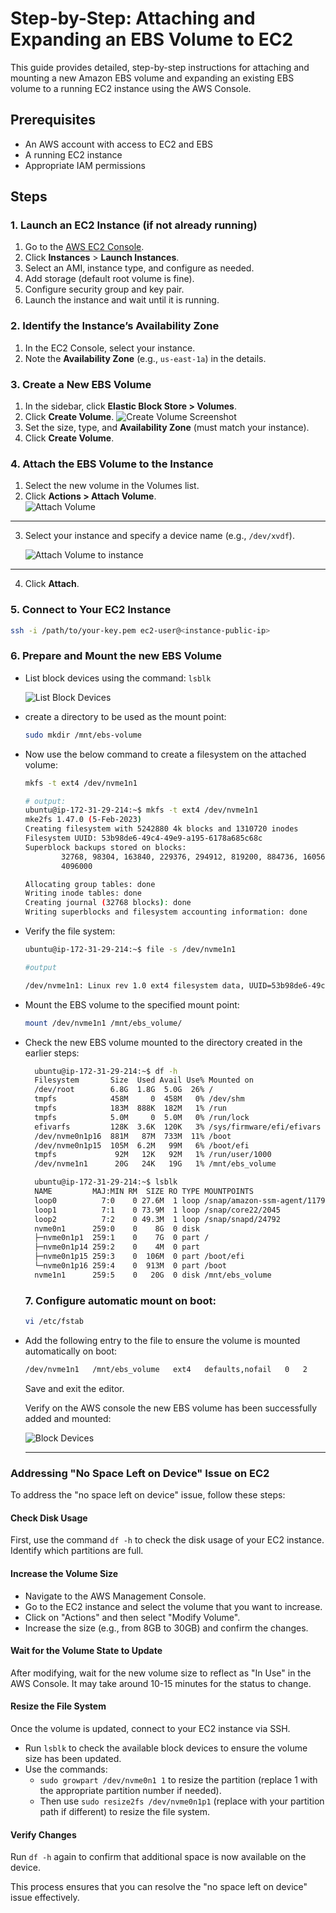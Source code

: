 # Step-by-Step: Attaching and Expanding an EBS Volume to EC2
This guide provides detailed, step-by-step instructions for attaching and mounting a new Amazon EBS volume and expanding an existing EBS volume to a running EC2 instance using the AWS Console.

## Prerequisites  
  
- An AWS account with access to EC2 and EBS  
- A running EC2 instance  
- Appropriate IAM permissions  
  
## Steps  
  
### 1. Launch an EC2 Instance (if not already running)  
  
1. Go to the [AWS EC2 Console](https://console.aws.amazon.com/ec2/).  
2. Click **Instances** > **Launch Instances**.  
3. Select an AMI, instance type, and configure as needed.  
4. Add storage (default root volume is fine).  
5. Configure security group and key pair.  
6. Launch the instance and wait until it is running.

### 2. Identify the Instance’s Availability Zone  
  
1. In the EC2 Console, select your instance.  
2. Note the **Availability Zone** (e.g., `us-east-1a`) in the details.

### 3. Create a New EBS Volume  
  
1. In the sidebar, click **Elastic Block Store > Volumes**.  
2. Click **Create Volume**. 
    ![Create Volume Screenshot](docs/create_volume.png)
3. Set the size, type, and **Availability Zone** (must match your instance).  
4. Click **Create Volume**.  
  
### 4. Attach the EBS Volume to the Instance  
  
1. Select the new volume in the Volumes list.  
2. Click **Actions > Attach Volume**.  
    ![Attach Volume](docs/attach_volume.png)
---
3. Select your instance and specify a device name (e.g., `/dev/xvdf`). 
 
     ![Attach Volume to instance](docs/attach_volume_to_instance.png)
---
4. Click **Attach**.  

  
### 5. Connect to Your EC2 Instance  
  
```bash  
ssh -i /path/to/your-key.pem ec2-user@<instance-public-ip>
```

### 6. Prepare and Mount the new EBS Volume

- List block devices using the command: `lsblk`
     
    ![List Block Devices](docs/lsblk.png)

- create a directory to be used as the mount point:
    ```bash
    sudo mkdir /mnt/ebs-volume
    ```
-  Now use the below command to create a filesystem on the attached volume:
    ```bash
    mkfs -t ext4 /dev/nvme1n1
    ```
    ```bash
    # output:
    ubuntu@ip-172-31-29-214:~$ mkfs -t ext4 /dev/nvme1n1
    mke2fs 1.47.0 (5-Feb-2023)
    Creating filesystem with 5242880 4k blocks and 1310720 inodes
    Filesystem UUID: 53b98de6-49c4-49e9-a195-6178a685c68c
    Superblock backups stored on blocks:
            32768, 98304, 163840, 229376, 294912, 819200, 884736, 1605632, 2654208,
            4096000

    Allocating group tables: done
    Writing inode tables: done
    Creating journal (32768 blocks): done
    Writing superblocks and filesystem accounting information: done
    ```
- Verify the file system:
  
  ```bash
  ubuntu@ip-172-31-29-214:~$ file -s /dev/nvme1n1

  #output

  /dev/nvme1n1: Linux rev 1.0 ext4 filesystem data, UUID=53b98de6-49c4-49e9-a195-6178a685c68c (extents) (64bit) (large files) (huge files)
  ```

- Mount the EBS volume to the specified mount point:
  ```bash
  mount /dev/nvme1n1 /mnt/ebs_volume/
  ```
- Check the new EBS volume mounted to the directory created in the earlier steps:

  ```bash
    ubuntu@ip-172-31-29-214:~$ df -h
    Filesystem       Size  Used Avail Use% Mounted on
    /dev/root        6.8G  1.8G  5.0G  26% /
    tmpfs            458M     0  458M   0% /dev/shm
    tmpfs            183M  888K  182M   1% /run
    tmpfs            5.0M     0  5.0M   0% /run/lock
    efivarfs         128K  3.6K  120K   3% /sys/firmware/efi/efivars
    /dev/nvme0n1p16  881M   87M  733M  11% /boot
    /dev/nvme0n1p15  105M  6.2M   99M   6% /boot/efi
    tmpfs             92M   12K   92M   1% /run/user/1000
    /dev/nvme1n1      20G   24K   19G   1% /mnt/ebs_volume

    ubuntu@ip-172-31-29-214:~$ lsblk
    NAME         MAJ:MIN RM  SIZE RO TYPE MOUNTPOINTS
    loop0          7:0    0 27.6M  1 loop /snap/amazon-ssm-agent/11797
    loop1          7:1    0 73.9M  1 loop /snap/core22/2045
    loop2          7:2    0 49.3M  1 loop /snap/snapd/24792
    nvme0n1      259:0    0    8G  0 disk
    ├─nvme0n1p1  259:1    0    7G  0 part /
    ├─nvme0n1p14 259:2    0    4M  0 part
    ├─nvme0n1p15 259:3    0  106M  0 part /boot/efi
    └─nvme0n1p16 259:4    0  913M  0 part /boot
    nvme1n1      259:5    0   20G  0 disk /mnt/ebs_volume
  ```

  ### 7. Configure automatic mount on boot:
  ```bash
  vi /etc/fstab
  ```
- Add the following entry to the file to ensure the volume is mounted automatically on boot:

  ```bash
  /dev/nvme1n1   /mnt/ebs_volume   ext4   defaults,nofail   0   2
  ```
  Save and exit the editor.

  Verify on the AWS console the new EBS volume has been successfully added and mounted:

    ![Block Devices](docs/blk_device.png)

  ---
### Addressing "No Space Left on Device" Issue on EC2

To address the "no space left on device" issue, follow these steps:

#### Check Disk Usage
First, use the command `df -h` to check the disk usage of your EC2 instance. Identify which partitions are full.

#### Increase the Volume Size
- Navigate to the AWS Management Console.
- Go to the EC2 instance and select the volume that you want to increase.
- Click on "Actions" and then select "Modify Volume".
- Increase the size (e.g., from 8GB to 30GB) and confirm the changes.

#### Wait for the Volume State to Update
After modifying, wait for the new volume size to reflect as "In Use" in the AWS Console. It may take around 10-15 minutes for the status to change.

#### Resize the File System
Once the volume is updated, connect to your EC2 instance via SSH.
- Run `lsblk` to check the available block devices to ensure the volume size has been updated.
- Use the commands:
  - `sudo growpart /dev/nvme0n1 1` to resize the partition (replace 1 with the appropriate partition number if needed).
  - Then use `sudo resize2fs /dev/nvme0n1p1` (replace with your partition path if different) to resize the file system.

#### Verify Changes
Run `df -h` again to confirm that additional space is now available on the device.

This process ensures that you can resolve the "no space left on device" issue effectively.
